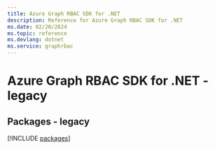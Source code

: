 ```yaml
---
title: Azure Graph RBAC SDK for .NET
description: Reference for Azure Graph RBAC SDK for .NET
ms.date: 02/20/2024
ms.topic: reference
ms.devlang: dotnet
ms.service: graphrbac
---
```

# Azure Graph RBAC SDK for .NET - legacy
## Packages - legacy
[!INCLUDE [packages](graph-rbac-index.md)]